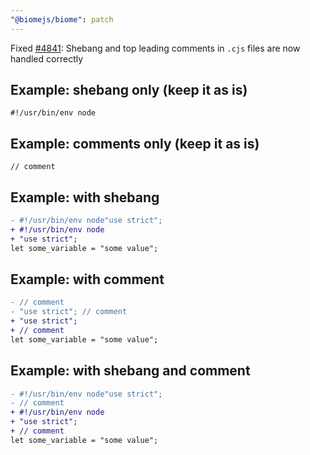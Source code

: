 ```yaml
---
"@biomejs/biome": patch
---
```


Fixed [#4841](https://github.com/biomejs/biome/issues/4841): Shebang and top leading comments in `.cjs` files are now handled correctly

## Example: shebang only (keep it as is)

```
#!/usr/bin/env node
```

## Example: comments only (keep it as is)

```
// comment
```

## Example: with shebang

```diff
- #!/usr/bin/env node"use strict";
+ #!/usr/bin/env node
+ "use strict";
let some_variable = "some value";
```

## Example: with comment

```diff
- // comment
- "use strict"; // comment
+ "use strict";
+ // comment
let some_variable = "some value";
```

## Example: with shebang and comment

```diff
- #!/usr/bin/env node"use strict";
- // comment
+ #!/usr/bin/env node
+ "use strict";
+ // comment
let some_variable = "some value";
```
